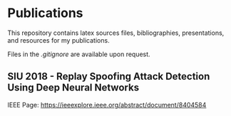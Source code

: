 # Publications

This repository contains latex sources files, bibliographies, presentations, and resources for my publications.

Files in the _.gitignore_ are available upon request.

## SIU 2018 - Replay Spoofing Attack Detection Using Deep Neural Networks

IEEE Page: <https://ieeexplore.ieee.org/abstract/document/8404584>
